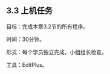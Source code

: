 ## 3.3  上机任务



目标：完成本章3.2节的所有程序。

 



时间：30分钟。

 



形式：每个学员独立完成，小组组长检查。

 



工具：EditPlus。

 



